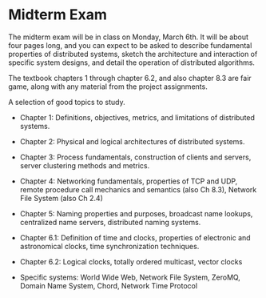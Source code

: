 # Midterm Exam

The midterm exam will be in class on Monday, March 6th.
It will be about four pages long, and you can expect to
be asked to describe fundamental properties of distributed systems,
sketch the architecture and interaction of specific system designs,
and detail the operation of distributed algorithms.

The textbook chapters 1 through chapter 6.2, and also chapter 8.3 are
fair game, along with any material from the project assignments.

A selection of good topics to study.

- Chapter 1: Definitions, objectives, metrics, and limitations of distributed systems.
- Chapter 2: Physical and logical architectures of distributed systems.
- Chapter 3: Process fundamentals, construction of clients and servers, server clustering methods and metrics.
- Chapter 4: Networking fundamentals, properties of TCP and UDP, remote procedure call mechanics and semantics (also Ch 8.3), Network File System (also Ch 2.4)
- Chapter 5: Naming properties and purposes, broadcast name lookups, centralized name servers, distributed naming systems.
- Chapter 6.1: Definition of time and clocks, properties of electronic and astronomical clocks, time synchronization techniques.
- Chapter 6.2: Logical clocks, totally ordered multicast, vector clocks

- Specific systems: World Wide Web, Network File System, ZeroMQ, Domain Name System, Chord, Network Time Protocol
